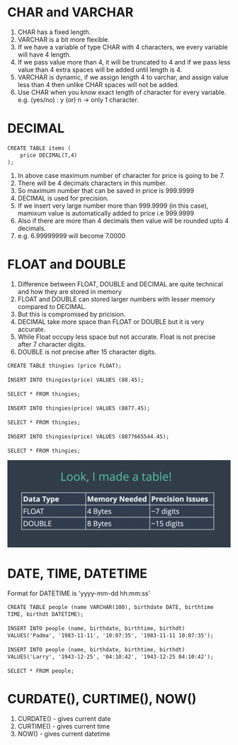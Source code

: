 # CHAR and VARCHAR

1. CHAR has a fixed length.
2. VARCHAR is a bit more flexible.
3. If we have a variable of type CHAR with 4 characters, we every variable will have 4 length.
4. If we pass value more than 4, it will be truncated to 4 and if we pass less value than 4 extra spaces will be added until length is 4.
5. VARCHAR is dynamic, if we assign length 4 to varchar, and assign value less than 4 then unlike CHAR spaces will not be added.
6. Use CHAR when you know exact length of character for every variable. e.g. (yes/no) : y (or) n -> only 1 character.

# DECIMAL

```
CREATE TABLE items (
    price DECIMAL(7,4)
);
```

1. In above case maximum number of character for price is going to be 7.
2. There will be 4 decimals characters in this number.
3. So maximum number that can be saved in price is 999.9999
4. DECIMAL is used for precision.
5. If we insert very large number more than 999.9999 (in this case), mamixum value is automatically added to price i.e 999.9999
6. Also if there are more than 4 decimals then value will be rounded upto 4 decimals.
7. e.g. 6.99999999 will become 7.0000

# FLOAT and DOUBLE

1. Difference between FLOAT, DOUBLE and DECIMAL are quite technical and how they are stored in memory
2. FLOAT and DOUBLE can stored larger numbers with lesser memory compared to DECIMAL.
3. But this is compromised by pricision.
4. DECIMAL take more space than FLOAT or DOUBLE but it is very accurate.
5. While Float occupy less space but not accurate. Float is not precise after 7 character digits.
6. DOUBLE is not precise after 15 character digits.

```
CREATE TABLE thingies (price FLOAT);

INSERT INTO thingies(price) VALUES (88.45);

SELECT * FROM thingies;

INSERT INTO thingies(price) VALUES (8877.45);

SELECT * FROM thingies;

INSERT INTO thingies(price) VALUES (8877665544.45);

SELECT * FROM thingies;
```

![float and double](./float_and_double.png)

# DATE, TIME, DATETIME

Format for DATETIME is 'yyyy-mm-dd hh:mm:ss'

```
CREATE TABLE people (name VARCHAR(100), birthdate DATE, birthtime TIME, birthdt DATETIME);

INSERT INTO people (name, birthdate, birthtime, birthdt)
VALUES('Padma', '1983-11-11', '10:07:35', '1983-11-11 10:07:35');

INSERT INTO people (name, birthdate, birthtime, birthdt)
VALUES('Larry', '1943-12-25', '04:10:42', '1943-12-25 04:10:42');

SELECT * FROM people;
```

# CURDATE(), CURTIME(), NOW()

1. CURDATE() - gives current date
2. CURTIME() - gives current time
3. NOW() - gives current datetime
